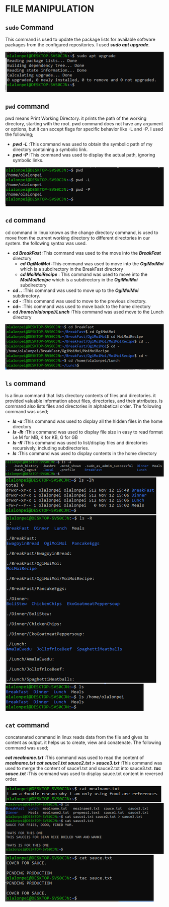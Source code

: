 # FILE MANIPULATION

## `sudo` Command
This command is used to update the package lists for available software packages from the configured repositories. I used ***sudo apt upgrade***.

![sudo](<Images/1. sudo command.PNG>)


## `pwd` command
pwd means Print Working Directory. it prints the path of the working directory, starting with the root.
pwd command does not have any argument or options, but it can accept flags for specific behavior like -L and -P.
I used the following; 
- ***pwd -L*** :This command was used to obtain the symbolic path of my directory containing a symbolic link.
- ***pwd -P*** :This command was used to display the actual path, ignoring symbolic links.

![pwd](<Images/2. pwd command.PNG>)


## `cd` command
cd command in linux known as the change directory command, is used to move from the current working directory to different directories in our system. the following syntax was used.

- ***cd BreakFast*** :This command was used to the move into the ***BreakFast*** directory 
   - ***cd OgiMoiMoi*** :This command was used to move into the ***OgiMoiMoi*** which is a subdirectory in the BreakFast directory
   - ***cd MoiMoiRecipe*** : This command was used to move into the ***MoiMoiRecipe*** which is a subdirectory in the ***OgiMoiMoi*** subdirectory
- ***cd ..*** :This command was used to move up to the ***OgiMoiMoi*** subdirectory.
- ***cd -*** :This command was used to move to the previous directory.
- ***cd~*** :This command was used to move back to the home directory
- ***cd /home/olalonpei/Lunch*** :This command was used move to the Lunch directory

![cd](<Images/3. cd command.PNG>)


## `ls` command
ls a linux command that lists directory contents of files and directories. it provided valuable information about files, directories, and their atrributes. ls command also lists files and directories in alphabetical order. The following command was used;


- ***ls -a*** :This command was used to display all the hidden files in the home directory
- ***ls -lh*** :This command was used to display file size in easy to read format i.e M for MB, K for KB, G for GB
- ***ls -R*** :This command was used to list/display files and directories recursively, including subdirectories.
- ***ls*** :This command was used to display contents in the home directory

![`ls -a`](<Images/4. ls -a command.PNG>)
![`ls -lh`](<Images/4. ls -lh comand.PNG>)
![`ls -R`](<Images/4. ls -R command.PNG>)
![`ls`](<Images/4. ls command.PNG>)


## `cat` command
concatenated command in linux reads data from the file and gives its content as output. it helps us to create, view and conatenate. The following command was used;

***cat mealname.txt*** :This command was used to read the content of ***mealname.txt***
***cat sauce1.txt sauce2.txt > sauce3.txt*** :This command was used to merge the content of sauce1.txt and sauce2.txt into sauce3.txt.
***tac sauce.txt*** :This command was used to display sauce.txt content in reversed order.


![`cat`](<Images/5. cat command.PNG>)
![`cd`](<Images/5. cat merge command.PNG>)
![`cd`](<Images/5. tac cat command.PNG>)



